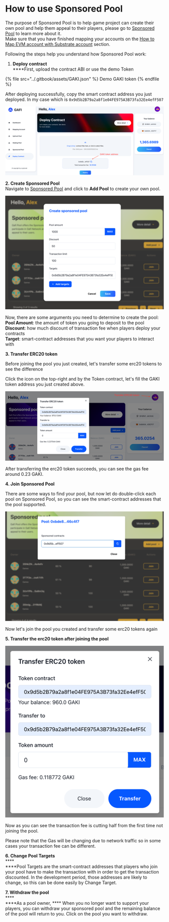# How to use Sponsored Pool

The purpose of Sponsored Pool is to help game project can create their own pool and help them appeal to their players, please go to [Sponsored Pool](https://wiki.gafi.network/learn/sponsored-pool) to learn more about it.\
Make sure that you have finished mapping your accounts on the [How to Map EVM account with Substrate account](https://wiki.gafi.network/how-to-guides/how-to-map-evm-account-with-substrate-account) section.&#x20;

Following the steps help you understand how Sponsored Pool work:

1. **Deploy contract**\
   ****First, upload the contract ABI or use the demo Token

{% file src="../.gitbook/assets/GAKI.json" %}
Demo GAKI token
{% endfile %}

After deploying successfully, copy the smart contract address you just deployed. In my case which is `0x9d5b2B79a2a8f1e04FE975A3B73fa32Ee4efF507`

![Get Gaki token address](../.gitbook/assets/get-token-address.png)

**2. Create Sponsored Pool**\
Navigate to [Sponsored Pool](https://apps.gafi.network/admin/sponsored-pool) and click to **Add Pool** to create your own pool.

![Create your own pool](../.gitbook/assets/create-sponsored-pool.png)

Now, there are some arguments you need to determine to create the pool:\
**Pool Amount**: the amount of token you going to deposit to the pool\
**Discount**: how much discount of transaction fee when players deploy your contracts\
**Target**: smart-contract addresses that you want your players to interact with

**3. Transfer ERC20 token**

Before joining the pool you just created, let's transfer some erc20 tokens to see the difference

Click the icon on the top-right and by the Token contract, let's fill the GAKI token address you just created above.

![Transfer GAKI token](../.gitbook/assets/transfer-erc20.png)

After transferring the erc20 token succeeds, you can see the gas fee around 0.23 GAKI.

**4. Join Sponsored Pool**

There are some ways to find your pool, but now let do double-click each pool on Sponsored Pool, so you can see the smart-contract addresses that the pool supported.

![Find your pool by double-click](../.gitbook/assets/contract-supported.png)

Now let's join the pool you created and transfer some erc20 tokens again

**5. Transfer the erc20 token after joining the pool**

![Transfer token after joining the pool](../.gitbook/assets/transfer-erc20-joined.png)

Now as you can see the transaction fee is cutting half from the first time not joining the pool.

Please note that the Gas will be changing due to network traffic so in some cases your transaction fee can be different.

**6. Change Pool Targets**\
****\
****Pool Targets are the smart-contract addresses that players who join your pool have to make the transaction with in order to get the transaction discounted. In the development period, those addresses are likely to change, so this can be done easily by Change Target.

**7. Withdraw the pool**\
****\
****As a pool owner, **** When you no longer want to support your players, you can withdraw your sponsored pool and the remaining balance of the pool will return to you. Click on the pool you want to withdraw.
